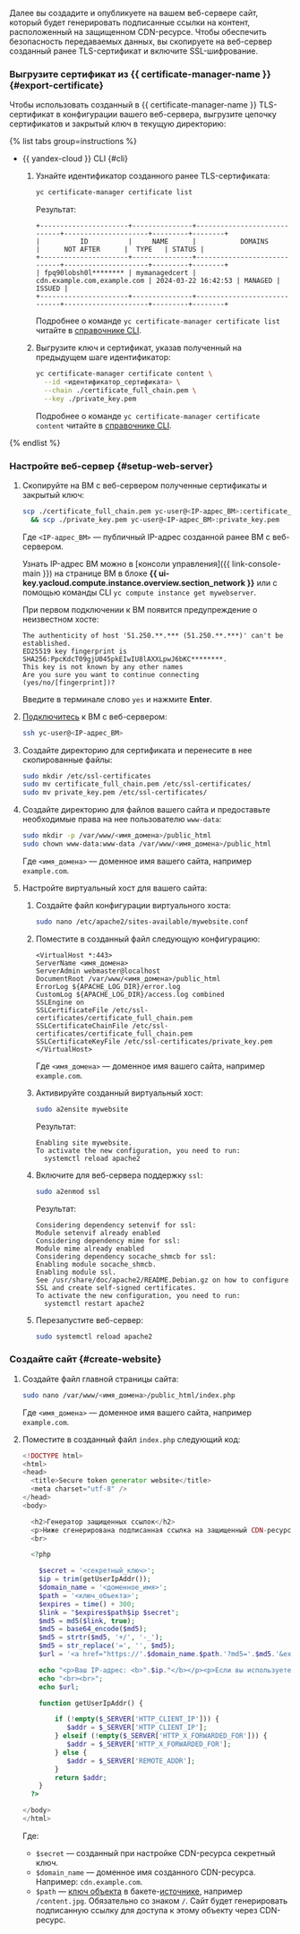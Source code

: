 Далее вы создадите и опубликуете на вашем веб-сервере сайт, который будет генерировать подписанные ссылки на контент, расположенный на защищенном CDN-ресурсе. Чтобы обеспечить безопасность передаваемых данных, вы скопируете на веб-сервер созданный ранее TLS-сертификат и включите SSL-шифрование.


### Выгрузите сертификат из {{ certificate-manager-name }} {#export-certificate}

Чтобы использовать созданный в {{ certificate-manager-name }} TLS-сертификат в конфигурации вашего веб-сервера, выгрузите цепочку сертификатов и закрытый ключ в текущую директорию:

{% list tabs group=instructions %}

- {{ yandex-cloud }} CLI {#cli}

  1. Узнайте идентификатор созданного ранее TLS-сертификата:

      ```bash
      yc certificate-manager certificate list
      ```

      Результат:

      ```text
      +----------------------+---------------+-----------------------------+---------------------+---------+--------+
      |          ID          |     NAME      |           DOMAINS           |      NOT AFTER      |  TYPE   | STATUS |
      +----------------------+---------------+-----------------------------+---------------------+---------+--------+
      | fpq90lobsh0l******** | mymanagedcert | cdn.example.com,example.com | 2024-03-22 16:42:53 | MANAGED | ISSUED |
      +----------------------+---------------+-----------------------------+---------------------+---------+--------+
      ```

      Подробнее о команде `yc certificate-manager certificate list` читайте в [справочнике CLI](../../../cli/cli-ref/certificate-manager/cli-ref/certificate/list.md).

  1. Выгрузите ключ и сертификат, указав полученный на предыдущем шаге идентификатор:

      ```bash
      yc certificate-manager certificate content \
        --id <идентификатор_сертификата> \
        --chain ./certificate_full_chain.pem \
        --key ./private_key.pem
      ```

      Подробнее о команде `yc certificate-manager certificate content` читайте в [справочнике CLI](../../../cli/cli-ref/certificate-manager/cli-ref/certificate/content.md).

{% endlist %}


### Настройте веб-сервер {#setup-web-server}

1. Скопируйте на ВМ с веб-сервером полученные сертификаты и закрытый ключ:

    ```bash
    scp ./certificate_full_chain.pem yc-user@<IP-адрес_ВМ>:certificate_full_chain.pem \
      && scp ./private_key.pem yc-user@<IP-адрес_ВМ>:private_key.pem
    ```

    Где `<IP-адрес_ВМ>` — публичный IP-адрес созданной ранее ВМ с веб-сервером.

    Узнать IP-адрес ВМ можно в [консоли управления]({{ link-console-main }}) на странице ВМ в блоке **{{ ui-key.yacloud.compute.instance.overview.section_network }}** или с помощью команды CLI `yc compute instance get mywebserver`.

    При первом подключении к ВМ появится предупреждение о неизвестном хосте:

    ```text
    The authenticity of host '51.250.**.*** (51.250.**.***)' can't be established.
    ED25519 key fingerprint is SHA256:PpcKdcT09gjU045pkEIwIU8lAXXLpwJ6bKC********.
    This key is not known by any other names
    Are you sure you want to continue connecting (yes/no/[fingerprint])?
    ```

    Введите в терминале слово `yes` и нажмите **Enter**.

1. [Подключитесь](../../../compute/operations/vm-connect/ssh.md) к ВМ с веб-сервером:

    ```bash
    ssh yc-user@<IP-адрес_ВМ>
    ```

1. Создайте директорию для сертификата и перенесите в нее скопированные файлы:

    ```bash
    sudo mkdir /etc/ssl-certificates
    sudo mv certificate_full_chain.pem /etc/ssl-certificates/
    sudo mv private_key.pem /etc/ssl-certificates/
    ```

1. Создайте директорию для файлов вашего сайта и предоставьте необходимые права на нее пользователю `www-data`:

    ```bash
    sudo mkdir -p /var/www/<имя_домена>/public_html
    sudo chown www-data:www-data /var/www/<имя_домена>/public_html
    ```

    Где `<имя_домена>` — доменное имя вашего сайта, например `example.com`.

1. Настройте виртуальный хост для вашего сайта:

    1. Создайте файл конфигурации виртуального хоста:

        ```bash
        sudo nano /etc/apache2/sites-available/mywebsite.conf
        ```

    1. Поместите в созданный файл следующую конфигурацию:

        ```text
        <VirtualHost *:443>
        ServerName <имя_домена>
        ServerAdmin webmaster@localhost
        DocumentRoot /var/www/<имя_домена>/public_html
        ErrorLog ${APACHE_LOG_DIR}/error.log
        CustomLog ${APACHE_LOG_DIR}/access.log combined
        SSLEngine on
        SSLCertificateFile /etc/ssl-certificates/certificate_full_chain.pem
        SSLCertificateChainFile /etc/ssl-certificates/certificate_full_chain.pem
        SSLCertificateKeyFile /etc/ssl-certificates/private_key.pem
        </VirtualHost>
        ```

        Где `<имя_домена>` — доменное имя вашего сайта, например `example.com`.

    1. Активируйте созданный виртуальный хост:

        ```bash
        sudo a2ensite mywebsite
        ```

        Результат:

        ```text
        Enabling site mywebsite.
        To activate the new configuration, you need to run:
          systemctl reload apache2
        ```

    1. Включите для веб-сервера поддержку `ssl`:

        ```bash
        sudo a2enmod ssl
        ```

        Результат:

        ```text
        Considering dependency setenvif for ssl:
        Module setenvif already enabled
        Considering dependency mime for ssl:
        Module mime already enabled
        Considering dependency socache_shmcb for ssl:
        Enabling module socache_shmcb.
        Enabling module ssl.
        See /usr/share/doc/apache2/README.Debian.gz on how to configure SSL and create self-signed certificates.
        To activate the new configuration, you need to run:
          systemctl restart apache2
        ```

    1. Перезапустите веб-сервер:

        ```bash
        sudo systemctl reload apache2
        ```


### Создайте сайт {#create-website}

1. Создайте файл главной страницы сайта:

    ```bash
    sudo nano /var/www/<имя_домена>/public_html/index.php
    ```

    Где `<имя_домена>` — доменное имя вашего сайта, например `example.com`.

1. Поместите в созданный файл `index.php` следующий код:

    ```php
    <!DOCTYPE html>
    <html>
    <head>
      <title>Secure token generator website</title>
      <meta charset="utf-8" />
    </head>
    <body>

      <h2>Генератор защищенных ссылок</h2>
      <p>Ниже сгенерирована подписанная ссылка на защищенный CDN-ресурс. Срок жизни ссылки — 5 минут. Контент по ссылке доступен лишь тому пользователю, для которого сайт эту ссылку сгенерировал (проверяется по IP-адресу).</p>
      <br>

      <?php

        $secret = '<секретный_ключ>';
        $ip = trim(getUserIpAddr());
        $domain_name = '<доменное_имя>';
        $path = '<ключ_объекта>';
        $expires = time() + 300;
        $link = "$expires$path$ip $secret";
        $md5 = md5($link, true);
        $md5 = base64_encode($md5);
        $md5 = strtr($md5, '+/', '-_');
        $md5 = str_replace('=', '', $md5);
        $url = '<a href="https://'.$domain_name.$path.'?md5='.$md5.'&expires='.$expires.'" target="_blank">Подписанная ссылка на файл</a>';
    
        echo "<p>Ваш IP-адрес: <b>".$ip."</b></p><p>Если вы используете VPN, ссылка может не сработать. Для корректной работы генератора подписанных ссылок отключите VPN.</p>";
        echo "<br><br>";
        echo $url;
    
        function getUserIpAddr() {

            if (!empty($_SERVER['HTTP_CLIENT_IP'])) {
               $addr = $_SERVER['HTTP_CLIENT_IP'];
            } elseif (!empty($_SERVER['HTTP_X_FORWARDED_FOR'])) {
               $addr = $_SERVER['HTTP_X_FORWARDED_FOR'];
            } else {
               $addr = $_SERVER['REMOTE_ADDR'];
            }
            return $addr;
        }
      ?>

    </body>
    </html>
    ```

    Где:
    * `$secret` — созданный при настройке CDN-ресурса секретный ключ.
    * `$domain_name` — доменное имя созданного CDN-ресурса. Например: `cdn.example.com`.
    * `$path` — [ключ объекта](../../../storage/concepts/object.md#key) в бакете-[источнике](../../../cdn/concepts/origins.md), например `/content.jpg`. Обязательно со знаком `/`.
       Сайт будет генерировать подписанную ссылку для доступа к этому объекту через CDN-ресурс.